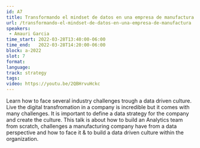 ```yaml
---
id: A7
title: Transformando el mindset de datos en una empresa de manufactura
url: /transformando-el-mindset-de-datos-en-una-empresa-de-manufactura
speakers:
 - Amauri Garcia
time_start: 2022-03-28T13:40:00-06:00
time_end:   2022-03-28T14:20:00-06:00
block: a-2022
slot: 7
format: 
language: 
track: strategy
tags:
video: https://youtu.be/2QBHrvuHckc
---
```


Learn how to face several industry challenges trough a data driven culture. Live the digital transfromation in a company is incredible but it comes with many challenges. It is important to define a data strategy for the company and create the culture. This talk is about how to build an Analytics team from scratch, challenges a manufacturing company have from a data perspective and how to face it & to build a data driven culture within the organization.
